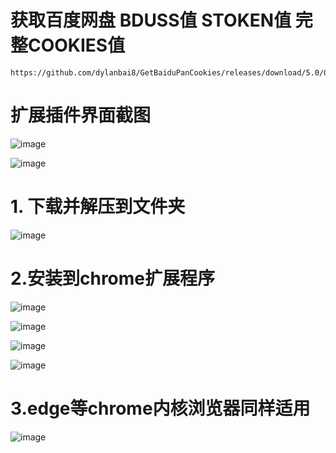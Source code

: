 # 获取百度网盘 BDUSS值 STOKEN值 完整COOKIES值

```
https://github.com/dylanbai8/GetBaiduPanCookies/releases/download/5.0/GetBaiduPanCookies.zip
```

# 扩展插件界面截图

![image](https://user-images.githubusercontent.com/26950227/128627434-e80a848f-a83b-4e32-9b12-131ea3c040b6.png)

![image](https://user-images.githubusercontent.com/26950227/128627508-e28813a8-3f6a-4d02-8b75-8bf28d8a5ce4.png)

# 1. 下载并解压到文件夹

![image](https://user-images.githubusercontent.com/26950227/128114036-f222386f-7328-4fc8-ad38-8581f1fb9968.png)

# 2.安装到chrome扩展程序

![image](https://user-images.githubusercontent.com/26950227/128114323-b814add4-efc7-4ae0-a999-03899bf0ff70.png)

![image](https://user-images.githubusercontent.com/26950227/128114415-0614ea61-2fe9-4f4c-b164-132333806f44.png)

![image](https://user-images.githubusercontent.com/26950227/128114511-8a0a1a7c-1b9e-4938-818b-f0183ba70d2b.png)

![image](https://user-images.githubusercontent.com/26950227/128114672-21d3212c-84aa-49ba-8824-c9a58c263cbc.png)

# 3.edge等chrome内核浏览器同样适用

![image](https://user-images.githubusercontent.com/26950227/128114950-23bd4c9c-9f19-429f-9ebe-5eae4fbe0a30.png)

